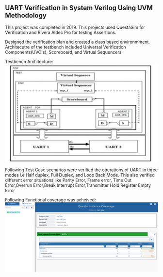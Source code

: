 ## UART Verification in System Verilog Using UVM Methodology

This project was completed in 2019. This projects used QuestaSim for Verification and Rivera Aldec Pro for testing Assertions.

Designed the verification plan and created a class based environmment. Architecutre of the testbench included Universal Verification Components(UVC's), Scoreboard, and Virtual Sequencers.

Testbench Architecture:
![Alt text](./test/tb_arch.png?raw=true)

Following Test Case scenarios were verified the operations of UART in three modes i.e Half duplex, Full Duplex, and Loop Back Mode.
This also verified different error situations like Parity Error, Frame error, Time Out Error,Overrun Error,Break Interrupt Error,Transmitter Hold Register Empty Error

Following Functional coverage was acheived:
![Alt text](./test/coverage.png?raw=true "Coverage")
